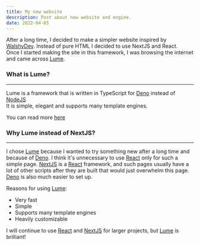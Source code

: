 ```yaml
---
title: My new website
description: Post about new website and engine.
date: 2022-04-05
---
```


After a long time, I decided to make a simpler website inspired by
[WalshyDev](https://walshy.dev/). Instead of pure HTML I decided to use NextJS
and React.  
Once I started making the site in this framework, I was browsing the internet
and came across [Lume](https://lume.land).

### What is Lume?

---

Lume is a framework that is written in TypeScript for [Deno](https://deno.land)
instead of [NodeJS](https://nodejs.org)\
It is simple, elegant and supports many template engines.

You can read more [here](https://lume.land)

### Why Lume instead of NextJS?

---

I chose [Lume](https://lume.land) because I wanted to try something new after a
long time and because of [Deno](https://deno.land). I think it's unnecessary to
use [React](https://reactjs.org/) only for such a simple page.
[NextJS](https://nextjs.org) is a [React](https://reactjs.org/) framework, and
such pages usually have a lot of other scripts after they are built that would
just overwhelm this page. [Deno](https://deno.land) is also much easier to set
up.

Reasons for using [Lume](https://lume.land):

- Very fast
- Simple
- Supports many template engines
- Heavily customizable

I will continue to use [React](https://reactjs.org/) and
[NextJS](https://nextjs.org) for larger projects, but [Lume](https://lume.land)
is brilliant!
